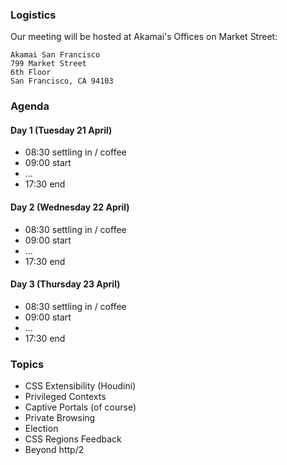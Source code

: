 ### Logistics

Our meeting will be hosted at Akamai's Offices on Market Street:

    Akamai San Francisco
    799 Market Street
    6th Floor
    San Francisco, CA 94103


### Agenda

#### Day 1 (Tuesday 21 April)

* 08:30 settling in / coffee
* 09:00 start
* ...
* 17:30 end

#### Day 2 (Wednesday 22 April)

* 08:30 settling in / coffee
* 09:00 start
* ...
* 17:30 end

#### Day 3 (Thursday 23 April)

* 08:30 settling in / coffee
* 09:00 start
* ...
* 17:30 end


### Topics

* CSS Extensibility (Houdini)
* Privileged Contexts
* Captive Portals (of course)
* Private Browsing
* Election
* CSS Regions Feedback
* Beyond http/2
